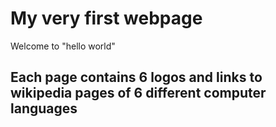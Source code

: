 # My very first webpage

Welcome to "hello world"

## Each page contains 6 logos and links to wikipedia pages of 6 different computer languages
